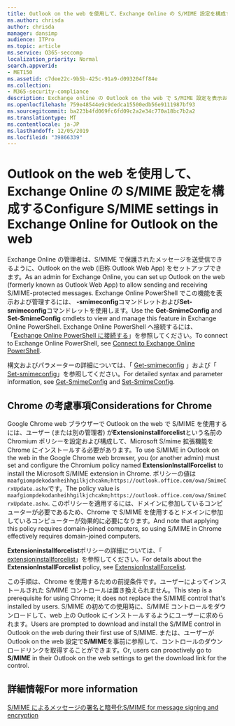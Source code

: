 ```yaml
---
title: Outlook on the web を使用して、Exchange Online の S/MIME 設定を構成する
ms.author: chrisda
author: chrisda
manager: dansimp
audience: ITPro
ms.topic: article
ms.service: O365-seccomp
localization_priority: Normal
search.appverid:
- MET150
ms.assetid: c7dee22c-9b5b-425c-91a9-d093204ff84e
ms.collection:
- M365-security-compliance
description: Exchange online の Outlook on the web で S/MIME 設定を表示および構成するために必要な Exchange Online 管理者の簡単な説明。
ms.openlocfilehash: 759e48544e9c9dedca15500edb56e9111987bf93
ms.sourcegitcommit: ba223b4fd069fc6fd09c2a2e34c770a18bc7b2a2
ms.translationtype: MT
ms.contentlocale: ja-JP
ms.lasthandoff: 12/05/2019
ms.locfileid: "39866339"
---
```

# <a name="configure-smime-settings-in-exchange-online-for-outlook-on-the-web"></a><span data-ttu-id="e5c3c-103">Outlook on the web を使用して、Exchange Online の S/MIME 設定を構成する</span><span class="sxs-lookup"><span data-stu-id="e5c3c-103">Configure S/MIME settings in Exchange Online for Outlook on the web</span></span>

<span data-ttu-id="e5c3c-104">Exchange Online の管理者は、S/MIME で保護されたメッセージを送受信できるように、Outlook on the web (旧称 Outlook Web App) をセットアップできます。</span><span class="sxs-lookup"><span data-stu-id="e5c3c-104">As an admin for Exchange Online, you can set up Outlook on the web (formerly known as Outlook Web App) to allow sending and receiving S/MIME-protected messages.</span></span> <span data-ttu-id="e5c3c-105">Exchange Online PowerShell でこの機能を表示および管理するには、 **-smimeconfig**コマンドレットおよび**Set-smimeconfig**コマンドレットを使用します。</span><span class="sxs-lookup"><span data-stu-id="e5c3c-105">Use the **Get-SmimeConfig** and **Set-SmimeConfig** cmdlets to view and manage this feature in Exchange Online PowerShell.</span></span> <span data-ttu-id="e5c3c-106">Exchange Online PowerShell へ接続するには、「[Exchange Online PowerShell に接続する](https://go.microsoft.com/fwlink/p/?linkid=396554)」を参照してください。</span><span class="sxs-lookup"><span data-stu-id="e5c3c-106">To connect to Exchange Online PowerShell, see [Connect to Exchange Online PowerShell](https://go.microsoft.com/fwlink/p/?linkid=396554).</span></span>

<span data-ttu-id="e5c3c-107">構文およびパラメーターの詳細については、「 [Get-smimeconfig](https://docs.microsoft.com/powershell/module/exchange/encryption-and-certificates/get-smimeconfig) 」および「 [Set-smimeconfig](https://docs.microsoft.com/powershell/module/exchange/encryption-and-certificates/set-smimeconfig)」を参照してください。</span><span class="sxs-lookup"><span data-stu-id="e5c3c-107">For detailed syntax and parameter information, see [Get-SmimeConfig](https://docs.microsoft.com/powershell/module/exchange/encryption-and-certificates/get-smimeconfig) and [Set-SmimeConfig](https://docs.microsoft.com/powershell/module/exchange/encryption-and-certificates/set-smimeconfig).</span></span>

## <a name="considerations-for-chrome"></a><span data-ttu-id="e5c3c-108">Chrome の考慮事項</span><span class="sxs-lookup"><span data-stu-id="e5c3c-108">Considerations for Chrome</span></span>

<span data-ttu-id="e5c3c-109">Google Chrome web ブラウザーで Outlook on the web で S/MIME を使用するには、ユーザー (または別の管理者) が**Extensioninstallforcelist**という名前の Chromium ポリシーを設定および構成して、Microsoft S/mime 拡張機能を Chrome にインストールする必要があります。</span><span class="sxs-lookup"><span data-stu-id="e5c3c-109">To use S/MIME in Outlook on the web in the Google Chrome web browser, you (or another admin) must set and configure the Chromium policy named **ExtensionInstallForcelist** to install the Microsoft S/MIME extension in Chrome.</span></span> <span data-ttu-id="e5c3c-110">ポリシーの値は`maafgiompdekodanheihhgilkjchcakm;https://outlook.office.com/owa/SmimeCrxUpdate.ashx`です。</span><span class="sxs-lookup"><span data-stu-id="e5c3c-110">The policy value is `maafgiompdekodanheihhgilkjchcakm;https://outlook.office.com/owa/SmimeCrxUpdate.ashx`.</span></span> <span data-ttu-id="e5c3c-111">このポリシーを適用するには、ドメインに参加しているコンピューターが必要であるため、Chrome で S/MIME を使用するとドメインに参加しているコンピューターが効果的に必要になります。</span><span class="sxs-lookup"><span data-stu-id="e5c3c-111">And note that applying this policy requires domain-joined computers, so using S/MIME in Chrome effectively requires domain-joined computers.</span></span>

<span data-ttu-id="e5c3c-112">**Extensioninstallforcelist**ポリシーの詳細については、「 [extensioninstallforcelist](https://dev.chromium.org/administrators/policy-list-3#ExtensionInstallForcelist)」を参照してください。</span><span class="sxs-lookup"><span data-stu-id="e5c3c-112">For details about the **ExtensionInstallForcelist** policy, see [ExtensionInstallForcelist](https://dev.chromium.org/administrators/policy-list-3#ExtensionInstallForcelist).</span></span>

<span data-ttu-id="e5c3c-113">この手順は、Chrome を使用するための前提条件です。ユーザーによってインストールされた S/MIME コントロールは置き換えられません。</span><span class="sxs-lookup"><span data-stu-id="e5c3c-113">This step is a prerequisite for using Chrome; it does not replace the S/MIME control that's installed by users.</span></span> <span data-ttu-id="e5c3c-114">S/MIME の初めての使用時に、S/MIME コントロールをダウンロードして、web 上の Outlook にインストールするようにユーザーに求められます。</span><span class="sxs-lookup"><span data-stu-id="e5c3c-114">Users are prompted to download and install the S/MIME control in Outlook on the web during their first use of S/MIME.</span></span> <span data-ttu-id="e5c3c-115">または、ユーザーが Outlook on the web 設定で**S/MIME**を事前に参照して、コントロールのダウンロードリンクを取得することができます。</span><span class="sxs-lookup"><span data-stu-id="e5c3c-115">Or, users can proactively go to **S/MIME** in their Outlook on the web settings to get the download link for the control.</span></span>

## <a name="for-more-information"></a><span data-ttu-id="e5c3c-116">詳細情報</span><span class="sxs-lookup"><span data-stu-id="e5c3c-116">For more information</span></span>

[<span data-ttu-id="e5c3c-117">S/MIME によるメッセージの署名と暗号化</span><span class="sxs-lookup"><span data-stu-id="e5c3c-117">S/MIME for message signing and encryption</span></span>](s-mime-for-message-signing-and-encryption.md)
